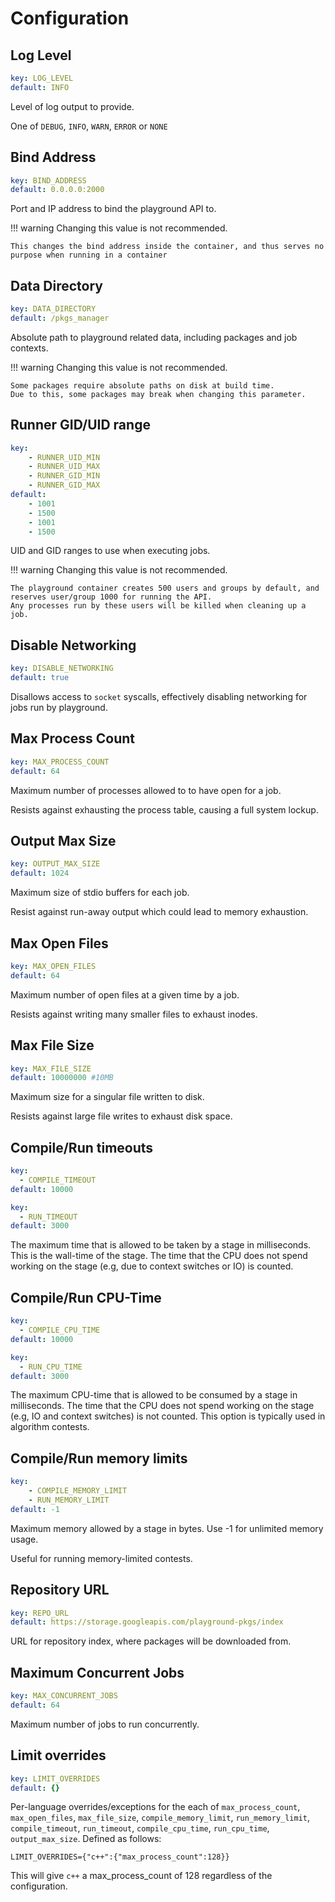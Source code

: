 # Configuration

## Log Level

```yaml
key: LOG_LEVEL
default: INFO
```

Level of log output to provide.

One of `DEBUG`, `INFO`, `WARN`, `ERROR` or `NONE`

## Bind Address

```yaml
key: BIND_ADDRESS
default: 0.0.0.0:2000
```

Port and IP address to bind the playground API to.

<!-- prettier-ignore -->
!!! warning
    Changing this value is not recommended.

    This changes the bind address inside the container, and thus serves no purpose when running in a container

## Data Directory

```yaml
key: DATA_DIRECTORY
default: /pkgs_manager
```

Absolute path to playground related data, including packages and job contexts.

<!-- prettier-ignore -->
!!! warning
    Changing this value is not recommended.

    Some packages require absolute paths on disk at build time.
    Due to this, some packages may break when changing this parameter.

## Runner GID/UID range

```yaml
key:
    - RUNNER_UID_MIN
    - RUNNER_UID_MAX
    - RUNNER_GID_MIN
    - RUNNER_GID_MAX
default:
    - 1001
    - 1500
    - 1001
    - 1500
```

UID and GID ranges to use when executing jobs.

<!-- prettier-ignore -->
!!! warning
    Changing this value is not recommended.

    The playground container creates 500 users and groups by default, and reserves user/group 1000 for running the API.
    Any processes run by these users will be killed when cleaning up a job.

## Disable Networking

```yaml
key: DISABLE_NETWORKING
default: true
```

Disallows access to `socket` syscalls, effectively disabling networking for jobs run by playground.

## Max Process Count

```yaml
key: MAX_PROCESS_COUNT
default: 64
```

Maximum number of processes allowed to to have open for a job.

Resists against exhausting the process table, causing a full system lockup.

## Output Max Size

```yaml
key: OUTPUT_MAX_SIZE
default: 1024
```

Maximum size of stdio buffers for each job.

Resist against run-away output which could lead to memory exhaustion.

## Max Open Files

```yaml
key: MAX_OPEN_FILES
default: 64
```

Maximum number of open files at a given time by a job.

Resists against writing many smaller files to exhaust inodes.

## Max File Size

```yaml
key: MAX_FILE_SIZE
default: 10000000 #10MB
```

Maximum size for a singular file written to disk.

Resists against large file writes to exhaust disk space.

## Compile/Run timeouts

```yaml
key:
  - COMPILE_TIMEOUT
default: 10000

key:
  - RUN_TIMEOUT
default: 3000
```

The maximum time that is allowed to be taken by a stage in milliseconds. This is the wall-time of the stage. The time that the CPU does not spend working on the stage (e.g, due to context switches or IO) is counted.

## Compile/Run CPU-Time

```yaml
key:
  - COMPILE_CPU_TIME
default: 10000

key:
  - RUN_CPU_TIME
default: 3000
```

The maximum CPU-time that is allowed to be consumed by a stage in milliseconds. The time that the CPU does not spend working on the stage (e.g, IO and context switches) is not counted. This option is typically used in algorithm contests.

## Compile/Run memory limits

```yaml
key:
    - COMPILE_MEMORY_LIMIT
    - RUN_MEMORY_LIMIT
default: -1
```

Maximum memory allowed by a stage in bytes.
Use -1 for unlimited memory usage.

Useful for running memory-limited contests.

## Repository URL

```yaml
key: REPO_URL
default: https://storage.googleapis.com/playground-pkgs/index
```

URL for repository index, where packages will be downloaded from.

## Maximum Concurrent Jobs

```yaml
key: MAX_CONCURRENT_JOBS
default: 64
```

Maximum number of jobs to run concurrently.

## Limit overrides

```yaml
key: LIMIT_OVERRIDES
default: {}
```

Per-language overrides/exceptions for the each of `max_process_count`, `max_open_files`, `max_file_size`,
`compile_memory_limit`, `run_memory_limit`, `compile_timeout`, `run_timeout`, `compile_cpu_time`, `run_cpu_time`, `output_max_size`. Defined as follows:

```
LIMIT_OVERRIDES={"c++":{"max_process_count":128}}
```

This will give `c++` a max_process_count of 128 regardless of the configuration.
